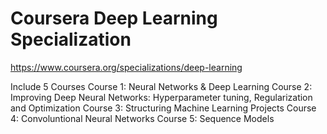 # Coursera Deep Learning Specialization

https://www.coursera.org/specializations/deep-learning

Include 5 Courses
Course 1: Neural Networks & Deep Learning 
Course 2: Improving Deep Neural Networks: Hyperparameter tuning, Regularization and Optimization
Course 3: Structuring Machine Learning Projects 
Course 4: Convoluntional Neural Networks
Course 5: Sequence Models 
